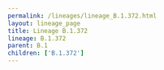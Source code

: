 ```yaml
---
permalink: /lineages/lineage_B.1.372.html
layout: lineage_page
title: Lineage B.1.372
lineage: B.1.372
parent: B.1
children: ['B.1.372']
---
```

